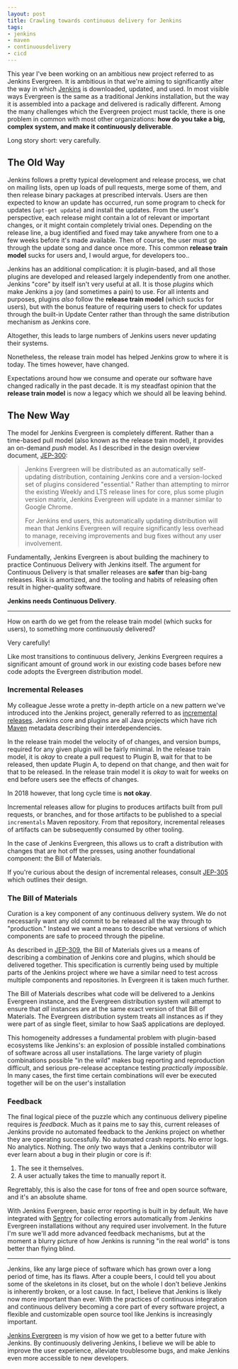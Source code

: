 ```yaml
---
layout: post
title: Crawling towards continuous delivery for Jenkins
tags:
- jenkins
- maven
- continuousdelivery
- cicd
---
```



This year I've been working on an ambitious new project referred to as Jenkins
Evergreen. It is ambitious in that we're aiming to significantly alter the way
in which [Jenkins](https://jenkins.io/) is downloaded, updated, and used.
In most visible ways Evergreen is the same as a traditional Jenkins
installation, but the way it is assembled into a package and delivered is
radically different. Among the many challenges which the Evergreen project must tackle,
there is one problem in common with most other organizations:
**how do you take a big, complex system, and make it continuously deliverable**.

Long story short: very carefully.


## The Old Way

Jenkins follows a pretty typical development and release process,
we chat on mailing lists, open up loads of
pull requests, merge some of them, and then release binary packages at
prescribed intervals.
Users are then expected to know an update has occurred, run some program to check for
updates (`apt-get update`) and install the updates. From the user's
perspective, each release might contain a lot of relevant or important changes,
or it might contain completely trivial ones. Depending on the release line, a
bug identified and fixed may take anywhere from one to a few weeks before
it's made available. Then of course, the user must go through the update song
and dance once more. This common **release train model** sucks for users and, I
would argue, for developers too..

Jenkins has an additional complication: it is plugin-based, and all those
plugins are developed and released largely independently from one another.
Jenkins "core" by itself isn't very useful at all. It is those _plugins_ which
make Jenkins a joy (and sometimes a pain) to use. For all intents and purposes,
plugins _also_ follow the **release train model** (which sucks for users), but
with the bonus feature of requiring users to check for updates through the
built-in Update Center rather than through the same distribution mechanism as
Jenkins core.

Altogether, this leads to large numbers of Jenkins users never updating their
systems.

Nonetheless, the release train model has helped Jenkins grow to where it is
today. The times however, have changed.

Expectations around how we consume and operate our software have changed
radically in the past decade. It is my steadfast opinion that the **release
train model** is now a legacy which we should all be leaving behind.

## The New Way

The model for Jenkins Evergreen is completely different. Rather than a
time-based pull model (also known as the release train model), it provides an on-demand *push* model. As I described in the
design overview document,
[JEP-300](https://github.com/jenkinsci/jep/tree/master/jep/300):

> Jenkins Evergreen will be distributed as an automatically
> self-updating distribution, containing Jenkins core and a version-locked set
> of plugins considered "essential." Rather than attempting to mirror the
> existing Weekly and LTS release lines for core, plus some plugin version
> matrix, Jenkins Evergreen will update in a manner similar to Google Chrome.
>
> For Jenkins end users, this automatically updating distribution will mean
> that Jenkins Evergreen will require significantly less overhead to manage,
> receiving improvements and bug fixes without any user involvement.

Fundamentally, Jenkins Evergreen is about building the machinery to practice
Continuous Delivery with Jenkins itself. The argument for
Continuous Delivery is that smaller releases are **safer** than
big-bang releases. Risk is amortized, and the tooling and habits of
releasing often result in higher-quality software.

**Jenkins needs Continuous Delivery**.

---

How on earth do we get from the release train model (which sucks for
users), to something more continuously delivered?

Very carefully!

Like most transitions to continuous delivery, Jenkins Evergreen requires a
significant amount of ground work in our existing code bases before new code
adopts the Evergreen distribution model.

### Incremental Releases

My colleague Jesse wrote a pretty in-depth article on a new pattern we've
introduced into the Jenkins project, generally referred to as [incremental
releases](https://jenkins.io/blog/2018/05/15/incremental-deployment/).
Jenkins core and plugins are all Java projects which have rich
[Maven](https://maven.apache.org) metadata describing their interdependencies.

In the release train model the velocity of of changes, and version bumps,
required for any given plugin will be fairly minimal. In the release train
model, it is _okay_ to create a pull request to Plugin B, wait for that to be
released, then update Plugin A, to depend on that change, and then wait for
that to be released. In the release train model it is _okay_ to wait for weeks
on end before users see the effects of changes.

In 2018 however, that long cycle time is **not okay**.

Incremental releases allow for plugins to produces artifacts built from pull
requests, or branches, and for those artifacts to be published to a special
`incrementals` Maven repository. From that repository, incremental releases of
artifacts can be subsequently consumed by other tooling.

In the case of Jenkins Evergreen, this allows us to craft a distribution with
changes that are hot off the presses, using another foundational component: the
Bill of Materials.

If you're curious about the design of incremental releases, consult
[JEP-305](https://github.com/jenkinsci/jep/tree/master/jep/305) which outlines
their design.


### The Bill of Materials

Curation is a key component of any continuous delivery system. We do not
necessarily want any old commit to be released all the way through to
"production." Instead we want a means to describe what versions of which
components are safe to proceed through the pipeline.

As described in
[JEP-309](https://github.com/jenkinsci/jep/blob/master/jep/309), the Bill of
Materials gives us a means of describing a combination of Jenkins core and plugins, which should
be delivered together. This specification is currently being used by multiple
parts of the Jenkins project where we have a similar need to test across
multiple components and repositories. In Evergreen it is taken much further.

The Bill of Materials describes what code will be delivered to a Jenkins
Evergreen instance, and the Evergreen distribution system will attempt to
ensure that _all_ instances are at the same exact version of that Bill of
Materials.  The Evergreen distribution system treats all instances as if they
were part of as single fleet, similar to how SaaS applications are deployed.

This homogeneity addresses a fundamental problem with plugin-based ecosystems
like Jenkins's: an explosion of possible installed combinations of software
across all user installations. The large variety of plugin combinations
possible "in the wild" makes bug reporting and reproduction difficult, and
serious pre-release acceptance testing _practically impossible_. In many cases,
the first time certain combinations will ever be executed together will be on
the user's installation

### Feedback

The final logical piece of the puzzle which any continuous delivery pipeline
requires is _feedback_. Much as it pains me to say this, current releases of
Jenkins provide no automated feedback to the Jenkins project on whether they
are operating successfully. No automated crash reports. No error logs. No
analytics. Nothing. The _only_ two ways that a Jenkins contributor will ever
learn about a bug in their plugin or core is if:

1. The see it themselves.
1. A user actually takes the time to manually report it.

Regrettably, this is also the case for tons of free and open source software,
and it's an absolute shame.

With Jenkins Evergreen, basic error reporting is built in by default. We have
integrated with [Sentry](https://sentry.io) for collecting errors automatically
from Jenkins Evergreen installations without any required user involvement. In
the future I'm sure we'll add more advanced feedback mechanisms, but at the
moment a blurry picture of how Jenkins is running "in the real world" is tons
better than flying blind.

---

Jenkins, like any large piece of software which has grown over a long period of
time, has its flaws. After a couple beers, I could tell you about some of the
skeletons in its closet, but on the whole I don't believe Jenkins is inherently
broken, or a lost cause. In fact, I believe that Jenkins is likely now more
important than ever. With the practices of continuous integration and
continuous delivery becoming a core part of every software project, a flexible
and customizable open source tool like Jenkins is increasingly important.

[Jenkins Evergreen](https://github.com/jenkins-infra/evergreen) is my vision of
how we get to a better future with Jenkins. By continuously delivering Jenkins,
I believe we will be able to improve the user experience, alleviate troublesome
bugs, and make Jenkins even more accessible to new developers.
